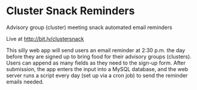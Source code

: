 # Cluster Snack Reminders
Advisory group (cluster) meeting snack automated email reminders


Live at http://bit.ly/clustersnack


This silly web app will send users an email reminder at 2:30 p.m. the day before they are signed up to bring food
for their advisory groups (clusters). Users can append as many fields as they need to the sign-up form. After submission,
the app enters the input into a MySQL database, and the web server runs a script every day (set up via a cron job)
to send the reminder emails needed.
